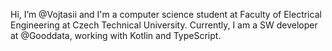 Hi, I’m @Vojtasii and I'm a computer science student at Faculty of Electrical Engineering at Czech Technical University. Currently, I am a SW developer at @Gooddata,
working with Kotlin and TypeScript.


<!---
Vojtasii/Vojtasii is a ✨ special ✨ repository because its `README.md` (this file) appears on your GitHub profile.
You can click the Preview link to take a look at your changes.
--->
